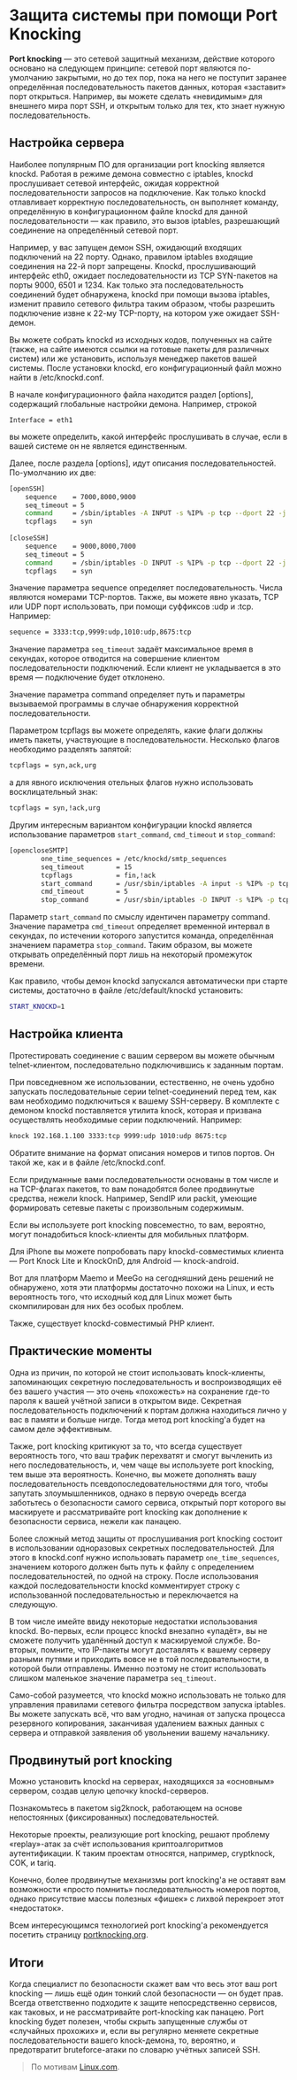 # Защита системы при помощи Port Knocking
**Port knocking** — это сетевой защитный механизм, действие которого основано на следующем принципе: сетевой порт являются по-умолчанию закрытыми, но до тех пор, пока на него не поступит заранее определённая последовательность пакетов данных, которая «заставит» порт открыться. Например, вы можете сделать «невидимым» для внешнего мира порт SSH, и открытым только для тех, кто знает нужную последовательность.

## Настройка сервера

Наиболее популярным ПО для организации port knocking  является knockd. Работая в режиме демона совместно с iptables, knockd прослушивает сетевой интерфейс, ожидая корректной последовательности запросов на подключение. Как только knockd отлавливает корректную последовательность, он выполняет команду, определённую в конфигурационном файле knockd для данной последовательности — как правило, это вызов iptables, разрешающий соединение на определённый сетевой порт.

Например, у вас запущен демон SSH, ожидающий входящих подключений на 22 порту. Однако, правилом iptables входящие соединения на 22-й порт запрещены. Knockd, прослушивающий интерфейс eth0, ожидает последовательности из TCP SYN-пакетов на порты 9000, 6501 и 1234. Как только эта последовательность соединений будет обнаружена, knockd при помощи вызова iptables,  изменит правило сетевого фильтра таким образом, чтобы разрешить подключение извне к 22-му TCP-порту, на котором уже ожидает SSH-демон.

Вы можете собрать knockd из исходных кодов, полученных на сайте (также, на сайте имеются ссылки на готовые пакеты для различных систем) или же установить, используя менеджер пакетов вашей системы. После установки knockd, его конфигурационный файл можно найти в /etc/knockd.conf.

В начале конфигурационного файла находится раздел [options], содержащий глобальные настройки демона. Например, строкой

    Interface = eth1

вы можете определить, какой интерфейс прослушивать в случае, если в вашей системе он не является единственным.

Далее, после раздела [options], идут описания последовательностей. По-умолчанию их две:
```bash
[openSSH]
    sequence    = 7000,8000,9000
    seq_timeout = 5
    command     = /sbin/iptables -A INPUT -s %IP% -p tcp --dport 22 -j ACCEPT
    tcpflags    = syn
 
[closeSSH]
    sequence    = 9000,8000,7000
    seq_timeout = 5
    command     = /sbin/iptables -D INPUT -s %IP% -p tcp --dport 22 -j ACCEPT
    tcpflags    = syn
```
Значение параметра sequence определяет последовательность. Числа являются номерами TCP-портов. Также, вы можете явно указать, TCP или UDP порт использовать, при помощи суффиксов :udp и :tcp. Например:

```bash
sequence = 3333:tcp,9999:udp,1010:udp,8675:tcp
```
Значение параметра `seq_timeout` задаёт максимальное время в секундах, которое отводится на совершение клиентом последовательности подключений. Если клиент не укладывается в это время — подключение будет отклонено.

Значение параметра command определяет путь и параметры вызываемой программы в случае обнаружения корректной  последовательности.

Параметром tcpflags вы можете определять, какие флаги должны иметь пакеты, участвующие в последовательности. Несколько флагов необходимо разделять запятой:

```bash
tcpflags = syn,ack,urg
```
а для явного исключения отельных флагов нужно использовать восклицательный знак:

```bash
tcpflags = syn,!ack,urg
```
Другим интересным вариантом конфигурации knockd является использование параметров `start_command`, `cmd_timeout` и `stop_command`:

```bash
[opencloseSMTP]
        one_time_sequences = /etc/knockd/smtp_sequences
        seq_timeout        = 15
        tcpflags           = fin,!ack
        start_command      = /usr/sbin/iptables -A input -s %IP% -p tcp --dport 25 -j ACCEPT
        cmd_timeout        = 5
        stop_command       = /usr/sbin/iptables -D INPUT -s %IP% -p tcp --dport 25 -j ACCEPT
```
Параметр `start_command` по смыслу идентичен параметру command. Значение параметра `cmd_timeout` определяет временной интервал в секундах, по истечении которого запустится команда, определённая значением параметра `stop_command`. Таким образом, вы можете открывать определённый порт лишь на некоторый промежуток времени.

Как правило, чтобы демон knockd запускался автоматически при старте системы, достаточно в файле /etc/default/knockd установить:

```bash
START_KNOCKD=1
```

## Настройка клиента

Протестировать соединение с вашим сервером вы можете обычным telnet-клиентом, последовательно подключившись к заданным портам.

При повседневном же использовании, естественно, не очень удобно запускать последовательные серии telnet-соединений перед тем, как вам необходимо подключиться к вашему SSH-серверу. В комплекте с демоном knockd поставляется утилита knock, которая и призвана осуществлять необходимые серии подключений. Например:

```bash
knock 192.168.1.100 3333:tcp 9999:udp 1010:udp 8675:tcp
```
Обратите внимание на формат описания номеров и типов портов. Он такой же, как и в файле /etc/knockd.conf.

Если придуманные вами последовательности основаны в том числе и на TCP-флагах пакетов, то вам понадобятся более продвинутые средства, нежели knock. Например, SendIP или packit, умеющие формировать сетевые пакеты с произвольным содержимым.

Если вы используете port knocking повсеместно, то вам, вероятно, могут понадобиться knock-клиенты для мобильных платформ.

Для iPhone вы можете попробовать пару knockd-совместимых клиента — Port Knock Lite и KnockOnD, для Android — knock-android.

Вот для платформ Maemo и MeeGo на сегодняшний день решений не обнаружено, хотя эти платформы достаточно похожи на Linux, и есть вероятность того, что исходный код для Linux может быть скомпилирован для них без особых проблем.

Также, существует knockd-совместимый PHP клиент.

## Практические моменты

Одна из причин, по которой не стоит использовать knock-клиенты, запоминающих секретную последовательность и воспроизводящих её без вашего участия — это очень «похожесть» на сохранение где-то пароля к вашей учётной записи в открытом виде. Секретная последовательность подключений к портам должна находиться лично у вас в памяти и больше нигде. Тогда метод port knocking'а будет на самом деле эффективным.

Также, port knocking критикуют за то, что всегда существует вероятность того, что ваш трафик перехватят и смогут вычленить из него последовательность, и, чем чаще вы используете port knocking, тем выше эта вероятность. Конечно, вы можете дополнять вашу последовательность псевдопоследовательностями для того, чтобы запутать злоумышленников, однако в первую очередь всегда заботьтесь о безопасности самого сервиса, открытый порт которого вы маскируете и рассматривайте port knocking как дополнение к безопасности сервиса, нежели как панацею.

Более сложный метод защиты от прослушивания port knocking состоит в использовании одноразовых секретных последовательностей. Для этого в knockd.conf нужно использовать параметр `one_time_sequences`, значением которого должен быть путь к файлу с определением последовательностей, по одной на строку. После использования каждой последовательности knockd комментирует строку с использованной последовательностью и переключается на следующую.

В том числе имейте ввиду некоторые недостатки использования knockd. Во-первых, если процесс knockd внезапно «упадёт», вы не сможете получить удалённый доступ к маскируемой службе. Во-вторых, помните, что IP-пакеты могут доставлять к вашему серверу разными путями и приходить вовсе не в той последовательности, в которой были отправлены. Именно поэтому не стоит использовать слишком маленькое значение параметра `seq_timeout`.

Само-собой разумеется, что knockd можно использовать не только для управления правилами сетевого фильтра посредством запуска iptables. Вы можете запускать всё, что вам угодно, начиная от запуска процесса резервного копирования, заканчивая удалением важных данных с сервера и отправкой заявления об увольнении вашему начальнику.

## Продвинутый port knocking

Можно установить knockd на серверах, находящихся за «основным» сервером, создав целую цепочку knockd-серверов.

Познакомьтесь в пакетом sig2knock, работающем на основе непостоянных (фиксированных) последовательностей.

Некоторые проекты, реализующие port knocking, решают проблему «replay»-атак за счёт использования криптоалгоритмов аутентификации. К таким проектам относятся, например, cryptknock, COK, и tariq.

Конечно, более продвинутые механизмы port knocking'а не оставят вам возможности «просто помнить» последовательность номеров портов, однако присутствие массы полезных «фишек» с лихвой перекроет этот «недостаток».

Всем интересующимся технологией port knocking'а рекомендуется посетить страницу [portknocking.org]().

## Итоги

Когда специалист по безопасности скажет вам что весь этот ваш port knocking — лишь ещё один тонкий слой безопасности — он будет прав. Всегда ответственно подходите к защите непосредственно сервисов, как таковых, и не рассматривайте port-knocking как панацею. Port knocking будет полезен, чтобы скрыть запущенные службы от «случайных прохожих» и, если вы регулярно меняете секретные последовательности вашего knock-демона, то, вероятно, и предотвратит  bruteforce-атаки по словарю учётных записей SSH.

> По мотивам [Linux.com]().
